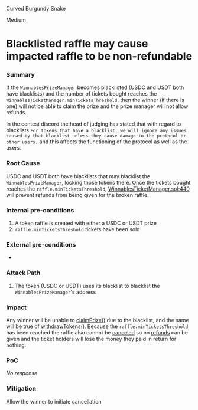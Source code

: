 Curved Burgundy Snake

Medium

# Blacklisted raffle may cause impacted raffle to be non-refundable

### Summary

If the `WinnablesPrizeManager` becomes blacklisted (USDC and USDT both have blacklists) and the number of tickets bought reaches the `WinnablesTicketManager.minTicketsThreshold`, then the winner (if there is one) will not be able to claim the prize and the prize manager will not allow refunds.

In the contest discord the head of judging has stated that with regard to blacklists `For tokens that have a blacklist, we will ignore any issues caused by that blacklist unless they cause damage to the protocol or other users.` and this affects the functioning of the protocol as well as the users.

### Root Cause

USDC and USDT both have blacklists that may blacklist the `WinnablesPrizeManager`, locking those tokens there. Once the tickets bought reaches the `raffle.minTicketsThreshold`, [WinnablesTicketManager.sol:440](https://github.com/sherlock-audit/2024-08-winnables-raffles/blob/main/public-contracts/contracts/WinnablesTicketManager.sol#L440) will prevent refunds from being given for the broken raffle.

### Internal pre-conditions

1. A token raffle is created with either a USDC or USDT prize
2. `raffle.minTicketsThreshold` tickets have been sold

### External pre-conditions

-

### Attack Path

1. The token (USDC or USDT) uses its blacklist to blacklist the `WinnablesPrizeManager`'s address

### Impact

Any winner will be unable to [claimPrize()](https://github.com/sherlock-audit/2024-08-winnables-raffles/blob/main/public-contracts/contracts/WinnablesPrizeManager.sol#L309) due to the blacklist, and the same will be true of [withdrawTokens()](https://github.com/sherlock-audit/2024-08-winnables-raffles/blob/main/public-contracts/contracts/WinnablesTicketManager.sol#L296). Because the `raffle.minTicketsThreshold` has been reached the raffle also cannot be [canceled](https://github.com/sherlock-audit/2024-08-winnables-raffles/blob/main/public-contracts/contracts/WinnablesTicketManager.sol#L440) so no [refunds](https://github.com/sherlock-audit/2024-08-winnables-raffles/blob/main/public-contracts/contracts/WinnablesTicketManager.sol#L217) can be given and the ticket holders will lose the money they paid in return for nothing.

### PoC

_No response_

### Mitigation

Allow the winner to initiate cancellation